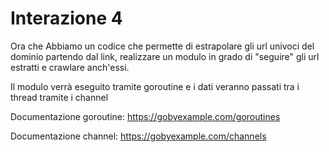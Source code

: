 # Interazione 4

Ora che Abbiamo un codice che permette di estrapolare gli url univoci del dominio partendo dal link, realizzare un modulo in grado di "seguire" gli url estratti e crawlare anch'essi.

Il modulo verrà eseguito tramite goroutine e i dati veranno passati tra i thread tramite i channel

Documentazione goroutine:
	https://gobyexample.com/goroutines

Documentazione channel:
	https://gobyexample.com/channels

